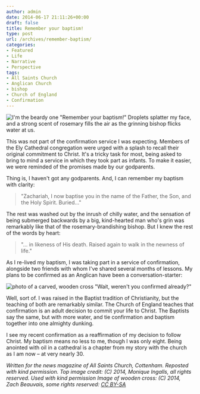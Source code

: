 ```yaml
---
author: admin
date: 2014-06-17 21:11:26+00:00
draft: false
title: Remember your baptism!
type: post
url: /archives/remember-baptism/
categories:
- Featured
- Life
- Narrative
- Perspective
tags:
- All Saints Church
- Anglican Church
- bishop
- Church of England
- Confirmation
---
```


![I'm the beardy one](http://zachbeauvais.com/wp-content/uploads/2015/09/IMG_9591_kbjwav-300x200.jpg)
"Remember your baptism!" Droplets splatter my face, and a strong scent of rosemary fills the air as the grinning bishop flicks water at us.

This was not part of the confirmation service I was expecting. Members of the Ely Cathedral congregation were urged with a splash to recall their original commitment to Christ. It's a tricky task for most, being asked to bring to mind a service in which they took part as infants. To make it easier, we were reminded of the promises made by our godparents.

Thing is, I haven't got any godparents. And, I can remember my baptism with clarity:



<blockquote>
  "Zachariah, I now baptise you in the name of the Father, the Son, and the Holy Spirit. Buried..."
</blockquote>



The rest was washed out by the inrush of chilly water, and the sensation of being submerged backwards by a big, kind-hearted man who's grin was remarkably like that of the rosemary-brandishing bishop. But I knew the rest of the words by heart:



<blockquote>
  "... in likeness of His death. Raised again to walk in the newness of life."
</blockquote>



As I re-lived my baptism, I was taking part in a service of confirmation, alongside two friends with whom I've shared several months of lessons. My plans to be confirmed as an Anglican have been a conversation-starter:

![photo of a carved, wooden cross](http://zachbeauvais.com/wp-content/uploads/2015/09/1554554_10100396671150236_9220810401566434756_n-1_mcul28-225x300.jpg)
"Wait, weren't you confirmed already?"

Well, sort of. I was raised in the Baptist tradition of Christianity, but the teaching of both are remarkably similar. The Church of England teaches that confirmation is an adult decision to commit your life to Christ. The Baptists say the same, but with more water, and tie confirmation and baptism together into one almighty dunking.

I see my recent confirmation as a reaffirmation of my decision to follow Christ. My baptism means no less to me, though I was only eight. Being anointed with oil in a cathedral is a chapter from my story with the church as I am now – at very nearly 30.


_Written for the news magazine of All Saints Church, Cottenham. Reposted with kind permission._
_Top image credit: (C) 2014, Monique Ingalls, all rights reserved. Used with kind permission_
_Image of wooden cross: (C) 2014, Zach Beauvais, some rights reserved: [CC BY-SA](http://zachbeauvais.com/wp-content/uploads/2014/06/3)_


